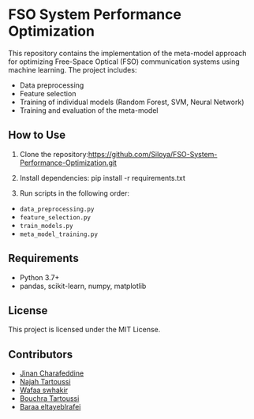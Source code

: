 # FSO System Performance Optimization

This repository contains the implementation of the meta-model approach for optimizing Free-Space Optical (FSO) communication systems using machine learning. The project includes:

- Data preprocessing
- Feature selection
- Training of individual models (Random Forest, SVM, Neural Network)
- Training and evaluation of the meta-model

## **How to Use**

1. Clone the repository:https://github.com/Siloya/FSO-System-Performance-Optimization.git
2.  Install dependencies:
pip install -r requirements.txt

3. Run scripts in the following order:
- `data_preprocessing.py`
- `feature_selection.py`
- `train_models.py`
- `meta_model_training.py`


## **Requirements**
- Python 3.7+
- pandas, scikit-learn, numpy, matplotlib

## **License**
This project is licensed under the MIT License.

## **Contributors**
- [Jinan Charafeddine](mailto:jinan.charafeddine@devinci.fr)
- [Najah Tartoussi](mailto:najahtartoussi30@gmail.com)
- [Wafaa swhakir](mailto:wafaa.shakir@devinici.fr)
- [Bouchra Tartoussi](mailto:bouchratartoussi@gmail.com)
- [Baraa eltayeblrafei](mailto:baraa.eltayeblrafei@isae.edu.lb)
